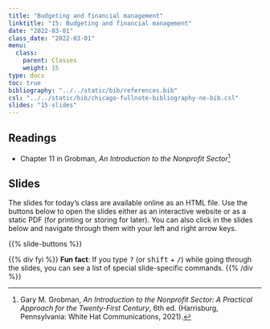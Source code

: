 ```yaml
---
title: "Budgeting and financial management"
linktitle: "15: Budgeting and financial management"
date: "2022-03-01"
class_date: "2022-03-01"
menu:
  class:
    parent: Classes
    weight: 15
type: docs
toc: true
bibliography: "../../static/bib/references.bib"
csl: "../../static/bib/chicago-fullnote-bibliography-no-bib.csl"
slides: "15-slides"
---
```


## Readings

-   <i class="fas fa-book"></i> Chapter 11 in Grobman, *An Introduction to the Nonprofit Sector*[^1]

## Slides

The slides for today’s class are available online as an HTML file. Use the buttons below to open the slides either as an interactive website or as a static PDF (for printing or storing for later). You can also click in the slides below and navigate through them with your left and right arrow keys.

{{% slide-buttons %}}

{{% div fyi %}}
**Fun fact**: If you type <kbd>?</kbd> (or <kbd>shift</kbd> + <kbd>/</kbd>) while going through the slides, you can see a list of special slide-specific commands.
{{% /div %}}

[^1]: Gary M. Grobman, *An Introduction to the Nonprofit Sector: A Practical Approach for the Twenty-First Century*, 6th ed. (Harrisburg, Pennsylvania: White Hat Communications, 2021).
